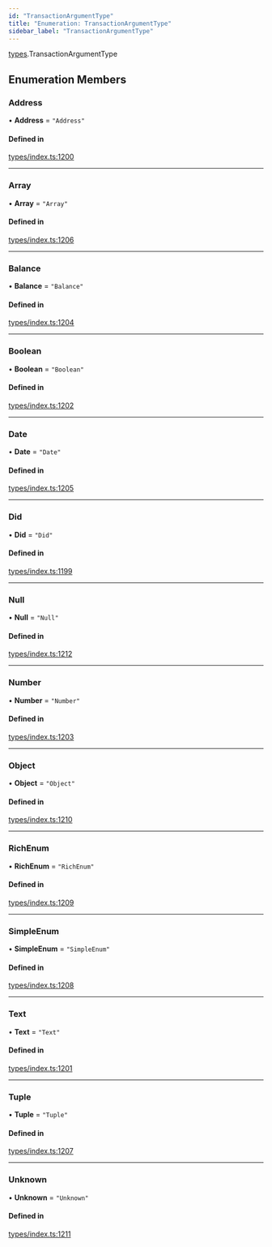 ```yaml
---
id: "TransactionArgumentType"
title: "Enumeration: TransactionArgumentType"
sidebar_label: "TransactionArgumentType"
---
```


[types](../../../modules/Types/Types.md).TransactionArgumentType

## Enumeration Members

### Address

• **Address** = ``"Address"``

#### Defined in

[types/index.ts:1200](https://github.com/PolymeshAssociation/polymesh-sdk/blob/adcc38781/src/types/index.ts#L1200)

___

### Array

• **Array** = ``"Array"``

#### Defined in

[types/index.ts:1206](https://github.com/PolymeshAssociation/polymesh-sdk/blob/adcc38781/src/types/index.ts#L1206)

___

### Balance

• **Balance** = ``"Balance"``

#### Defined in

[types/index.ts:1204](https://github.com/PolymeshAssociation/polymesh-sdk/blob/adcc38781/src/types/index.ts#L1204)

___

### Boolean

• **Boolean** = ``"Boolean"``

#### Defined in

[types/index.ts:1202](https://github.com/PolymeshAssociation/polymesh-sdk/blob/adcc38781/src/types/index.ts#L1202)

___

### Date

• **Date** = ``"Date"``

#### Defined in

[types/index.ts:1205](https://github.com/PolymeshAssociation/polymesh-sdk/blob/adcc38781/src/types/index.ts#L1205)

___

### Did

• **Did** = ``"Did"``

#### Defined in

[types/index.ts:1199](https://github.com/PolymeshAssociation/polymesh-sdk/blob/adcc38781/src/types/index.ts#L1199)

___

### Null

• **Null** = ``"Null"``

#### Defined in

[types/index.ts:1212](https://github.com/PolymeshAssociation/polymesh-sdk/blob/adcc38781/src/types/index.ts#L1212)

___

### Number

• **Number** = ``"Number"``

#### Defined in

[types/index.ts:1203](https://github.com/PolymeshAssociation/polymesh-sdk/blob/adcc38781/src/types/index.ts#L1203)

___

### Object

• **Object** = ``"Object"``

#### Defined in

[types/index.ts:1210](https://github.com/PolymeshAssociation/polymesh-sdk/blob/adcc38781/src/types/index.ts#L1210)

___

### RichEnum

• **RichEnum** = ``"RichEnum"``

#### Defined in

[types/index.ts:1209](https://github.com/PolymeshAssociation/polymesh-sdk/blob/adcc38781/src/types/index.ts#L1209)

___

### SimpleEnum

• **SimpleEnum** = ``"SimpleEnum"``

#### Defined in

[types/index.ts:1208](https://github.com/PolymeshAssociation/polymesh-sdk/blob/adcc38781/src/types/index.ts#L1208)

___

### Text

• **Text** = ``"Text"``

#### Defined in

[types/index.ts:1201](https://github.com/PolymeshAssociation/polymesh-sdk/blob/adcc38781/src/types/index.ts#L1201)

___

### Tuple

• **Tuple** = ``"Tuple"``

#### Defined in

[types/index.ts:1207](https://github.com/PolymeshAssociation/polymesh-sdk/blob/adcc38781/src/types/index.ts#L1207)

___

### Unknown

• **Unknown** = ``"Unknown"``

#### Defined in

[types/index.ts:1211](https://github.com/PolymeshAssociation/polymesh-sdk/blob/adcc38781/src/types/index.ts#L1211)
